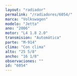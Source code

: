 ```yaml
---
layout: "radiador"
permalink: "/radiadores/6054/"
marca: "Volkswagen"
modelo: "Jetta"
ano: "2006"
motor: "L4 1.8 2.0"
transmision: "Automática"
parte: "M-914"
clima: "Con clima"
alto: "25 5/8"
ancho: "16 1/8"
observaciones: ""
id: "6054"
---
```


